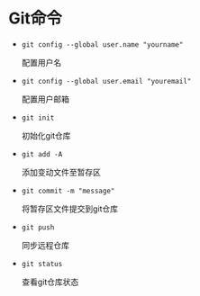 # Git命令

* `git config --global user.name "yourname"`

    配置用户名

* `git config --global user.email "youremail"`

    配置用户邮箱

* `git init`

    初始化git仓库

* `git add -A`

    添加变动文件至暂存区

* `git commit -m "message"`

    将暂存区文件提交到git仓库

* `git push`

    同步远程仓库

* `git status`

    查看git仓库状态